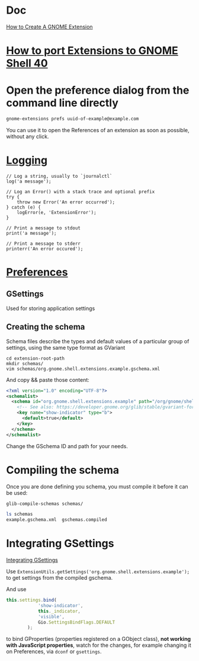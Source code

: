 # Doc
[How to Create A GNOME Extension](https://www.codeproject.com/Articles/5271677/How-to-Create-A-GNOME-Extension)

# [How to port Extensions to GNOME Shell 40](https://gjs.guide/extensions/upgrading/gnome-shell-40.html#contents)



# Open the preference dialog from the command line directly
``` Bash
gnome-extensions prefs uuid-of-example@example.com
```
You can use it to open the References of an extension as soon as possible, without any click.

# [Logging](https://gjs.guide/extensions/development/debugging.html#logging)

``` JS
// Log a string, usually to `journalctl`
log('a message');

// Log an Error() with a stack trace and optional prefix
try {
    throw new Error('An error occurred');
} catch (e) {
    logError(e, 'ExtensionError');
}

// Print a message to stdout
print('a message');

// Print a message to stderr
printerr('An error occured');
```

# [Preferences](https://gjs.guide/extensions/development/preferences.html#gsettings)

## GSettings
Used for storing application settings

## Creating the schema
Schema files describe the types and default values of a particular group of settings, using the same type format as GVariant

```
cd extension-root-path
mkdir schemas/
vim schemas/org.gnome.shell.extensions.example.gschema.xml
```

And copy && paste those content:
``` xml
<?xml version="1.0" encoding="UTF-8"?>
<schemalist>
  <schema id="org.gnome.shell.extensions.example" path="/org/gnome/shell/extensions/example/">
    <!-- See also: https://developer.gnome.org/glib/stable/gvariant-format-strings.html -->
    <key name="show-indicator" type="b">
      <default>true</default>
    </key>
  </schema>
</schemalist>
```
Change the GSchema ID and path for your needs.

# Compiling the schema
Once you are done defining you schema, you must compile it before it can be used:
```Bash
glib-compile-schemas schemas/

ls schemas
example.gschema.xml  gschemas.compiled
```

# Integrating GSettings
[Integrating GSettings](https://gjs.guide/extensions/development/preferences.html#integrating-gsettings)

Use `ExtensionUtils.getSettings('org.gnome.shell.extensions.example');` to get settings from the compiled gschema.

And use
``` js
this.settings.bind(
            'show-indicator',
            this._indicator,
            'visible',
            Gio.SettingsBindFlags.DEFAULT
        );
```
to bind GProperties (properties registered on a GObject class), **not working with JavaScript properties**, watch for the changes, for example changing it on Preferences, via `dconf` or `gsettings`.


